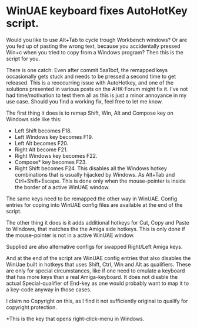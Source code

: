 # WinUAE keyboard fixes AutoHotKey script.

Would you like to use Alt+Tab to cycle trough Workbench windows? Or are you fed up of pasting the wrong text, because you accidentally pressed Win+c when you tried to copy from a Windows program?
Then this is the script for you.

There is one catch:
Even after commit 5aa1bcf, the remapped keys occasionally gets stuck and needs to be pressed a second time to get released.
This is a reoccurring issue with AutoHotkey, and one of the solutions presented in various posts on the AHK-Forum might fix it.
I've not had time/motivation to test them all as this is just a minor annoyance in my use case.
Should you find a working fix, feel free to let me know.

The first thing it does is to remap Shift, Win, Alt and Compose key on Windows side like this:
- Left Shift becomes F18.
- Left Windows key becomes F19.
- Left Alt becomes F20.
- Right Alt become F21.
- Right Windows key becomes F22.
- Compose* key becomes F23.
- Right Shift becomes F24.
This disables all the Windows hotkey combinations that is usually hijacked by Windows. As Alt+Tab and Ctrl+Shift+Escape. 
This is done only when the mouse-pointer is inside the border of a active WinUAE window.

The same keys need to be remapped the other way in WinUAE. Config entries for coping into WinUAE config files are available at the end of the script.

The other thing it does is it adds additional hotkeys for Cut, Copy and Paste to Windows, that matches the the Amiga side hotkeys.
This is only done if the mouse-pointer is not in a active WinUAE window.

Supplied are also alternative configs for swapped Right/Left Amiga keys.

And at the end of the script are WinUAE config entries that also disables the WinUae built in hotkeys that uses Shift, Ctrl, Win and Alt as qualifiers.
These are only for special circumstances, like if one need to emulate a keyboard that has more keys than a real Amiga-keyboard.
It does not disable the actual Special-qualifier of End-key as one would probably want to map it to a key-code anyway in those cases. 

I claim no Copyright on this, as I find it not sufficiently original to qualify for copyright protection.

*This is the key that opens right-click-menu in Windows.
